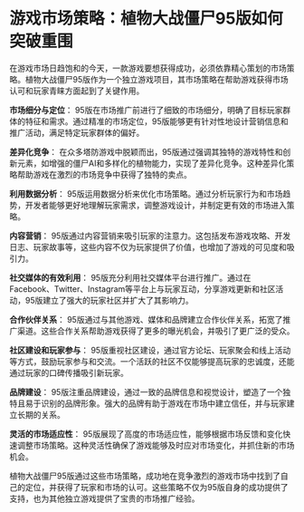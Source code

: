 # 游戏市场策略：植物大战僵尸95版如何突破重围

在游戏市场日趋饱和的今天，一款游戏要想获得成功，必须依靠精心策划的市场策略。植物大战僵尸95版作为一个独立游戏项目，其市场策略在帮助游戏获得市场认可和玩家青睐方面起到了关键作用。

**市场细分与定位**：
95版在市场推广前进行了细致的市场细分，明确了目标玩家群体的特征和需求。通过精准的市场定位，95版能够更有针对性地设计营销信息和推广活动，满足特定玩家群体的偏好。

**差异化竞争**：
在众多塔防游戏中脱颖而出，95版通过强调其独特的游戏特性和创新元素，如增强的僵尸AI和多样化的植物能力，实现了差异化竞争。这种差异化策略帮助游戏在激烈的市场竞争中获得了独特的卖点。

**利用数据分析**：
95版运用数据分析来优化市场策略。通过分析玩家行为和市场趋势，开发者能够更好地理解玩家需求，调整游戏设计，并制定更有效的市场进入策略。

**内容营销**：
95版通过内容营销来吸引玩家的注意力。这包括发布游戏攻略、开发日志、玩家故事等，这些内容不仅为玩家提供了价值，也增加了游戏的可见度和吸引力。

**社交媒体的有效利用**：
95版充分利用社交媒体平台进行推广。通过在Facebook、Twitter、Instagram等平台上与玩家互动，分享游戏更新和社区活动，95版建立了强大的玩家社区并扩大了其影响力。

**合作伙伴关系**：
95版通过与其他游戏、媒体和品牌建立合作伙伴关系，拓宽了推广渠道。这些合作关系帮助游戏获得了更多的曝光机会，并吸引了更广泛的受众。

**社区建设和玩家参与**：
95版重视社区建设，通过官方论坛、玩家聚会和线上活动等方式，鼓励玩家参与和交流。一个活跃的社区不仅能够提高玩家的忠诚度，还能通过玩家的口碑传播吸引新玩家。

**品牌建设**：
95版注重品牌建设，通过一致的品牌信息和视觉设计，塑造了一个独特且易于识别的品牌形象。强大的品牌有助于游戏在市场中建立信任，并与玩家建立长期的关系。

**灵活的市场适应性**：
95版展现了高度的市场适应性，能够根据市场反馈和变化快速调整市场策略。这种灵活性确保了游戏能够及时应对市场变化，并抓住新的市场机会。

植物大战僵尸95版通过这些市场策略，成功地在竞争激烈的游戏市场中找到了自己的定位，并获得了玩家和市场的认可。这些策略不仅为95版自身的成功提供了支持，也为其他独立游戏提供了宝贵的市场推广经验。